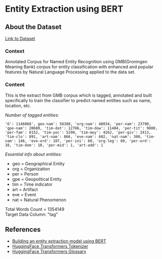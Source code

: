 # Entity Extraction using BERT

## About the Dataset
[Link to Dataset](https://www.kaggle.com/abhinavwalia95/entity-annotated-corpus)

### Context
Annotated Corpus for Named Entity Recognition using GMB(Groningen Meaning Bank) corpus for entity classification with enhanced and popular features by Natural Language Processing applied to the data set.

### Content
This is the extract from GMB corpus which is tagged, annotated and built specifically to train the classifier to predict named entities such as name, location, etc.

*Number of tagged entities:*
```
'O': 1146068', geo-nam': 58388, 'org-nam': 48034, 'per-nam': 23790, 'gpe-nam': 20680, 'tim-dat': 12786, 'tim-dow': 11404, 'per-tit': 9800, 'per-fam': 8152, 'tim-yoc': 5290, 'tim-moy': 4262, 'per-giv': 2413, 'tim-clo': 891, 'art-nam': 866, 'eve-nam': 602, 'nat-nam': 300, 'tim-nam': 146, 'eve-ord': 107, 'per-ini': 60, 'org-leg': 60, 'per-ord': 38, 'tim-dom': 10, 'per-mid': 1, 'art-add': 1
```

*Essential info about entities:*
- geo = Geographical Entity
- org = Organization
- per = Person
- gpe = Geopolitical Entity
- tim = Time indicator
- art = Artifact
- eve = Event
- nat = Natural Phenomenon

Total Words Count = 1354149  
Target Data Column: "tag"

## References
- [Building an entity extraction model using BERT](https://www.youtube.com/watch?v=MqQ7rqRllIc&t=2294s)
- [HuggingFace Transformers Tokenizer](https://huggingface.co/transformers/v2.11.0/main_classes/tokenizer.html)
- [HuggingFace Transformers Glossary](https://huggingface.co/transformers/glossary.html)
